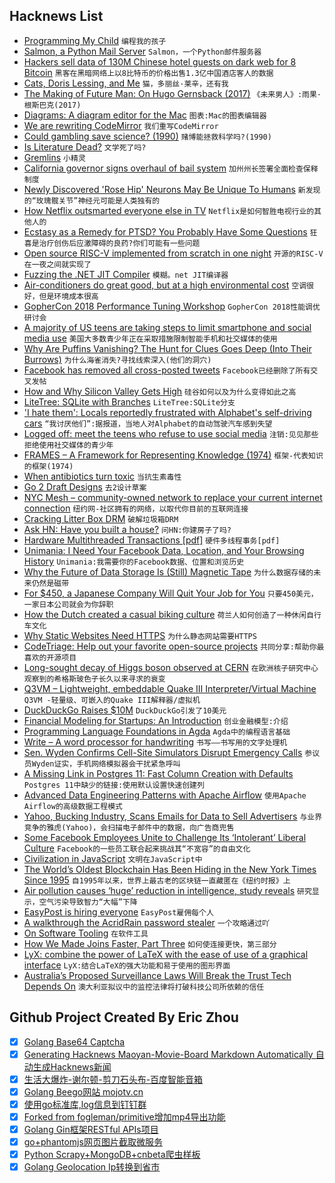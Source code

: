 ## Hacknews List


- [Programming My Child](http://bostonreview.net/science-nature/david-auerbach-programming-my-child)  `编程我的孩子`
- [Salmon, a Python Mail Server](https://salmon-mail.readthedocs.io/en/latest/)  `Salmon，一个Python邮件服务器`
- [Hackers sell data of 130M Chinese hotel guests on dark web for 8 Bitcoin](https://thenextweb.com/hardfork/2018/08/29/china-bitcoin-data-dark-web/)  `黑客在黑暗网络上以8比特币的价格出售1.3亿中国酒店客人的数据`
- [Cats, Doris Lessing, and Me](https://www.nybooks.com/daily/2018/08/27/cats-doris-lessing-and-me/)  `猫，多丽丝·莱辛，还有我`
- [The Making of Future Man: On Hugo Gernsback (2017)](https://www.nybooks.com/daily/2017/01/31/hugo-gernsback-making-of-future-man)  `《未来男人》:雨果·根斯巴克(2017)`
- [Diagrams: A diagram editor for the Mac](https://diagrams.app/)  `图表:Mac的图表编辑器`
- [We are rewriting CodeMirror](https://codemirror.net/6/)  `我们重写CodeMirror`
- [Could gambling save science? (1990)](http://mason.gmu.edu/~rhanson/gamble.html)  `赌博能拯救科学吗?(1990)`
- [Is Literature Dead?](https://www.theparisreview.org/blog/2018/08/27/is-literature-dead/)  `文学死了吗?`
- [Gremlins](https://www.darpa.mil/program/gremlins)  `小精灵`
- [California governor signs overhaul of bail system](http://www.latimes.com/politics/essential/la-pol-ca-essential-politics-may-2018-jerry-brown-bail-reform-law-1535485040-htmlstory.html)  `加州州长签署全面检查保释制度`
- [Newly Discovered &#39;Rose Hip&#39; Neurons May Be Unique To Humans](https://www.npr.org/sections/health-shots/2018/08/27/642255886/a-new-discovery-may-explain-what-makes-the-human-brain-unique)  `新发现的“玫瑰髋关节”神经元可能是人类独有的`
- [How Netflix outsmarted everyone else in TV](https://www.recode.net/2018/8/23/17770896/netflix-reed-hastings-ted-sarandos-streaming-tv-media-jason-hirschhorn-redef-peter-kafka-podcast)  `Netflix是如何智胜电视行业的其他人的`
- [Ecstasy as a Remedy for PTSD? You Probably Have Some Questions](https://www.nytimes.com/2018/05/01/us/ecstasy-molly-ptsd-mdma.html)  `狂喜是治疗创伤后应激障碍的良药?你们可能有一些问题`
- [Open source RISC-V implemented from scratch in one night](https://github.com/darklife/darkriscv)  `开源的RISC-V在一夜之间就实现了`
- [Fuzzing the .NET JIT Compiler](https://mattwarren.org/2018/08/28/Fuzzing-the-.NET-JIT-Compiler/)  `模糊。net JIT编译器`
- [Air-conditioners do great good, but at a high environmental cost](https://www.economist.com/international/2018/08/25/air-conditioners-do-great-good-but-at-a-high-environmental-cost)  `空调很好，但是环境成本很高`
- [GopherCon 2018 Performance Tuning Workshop](https://github.com/davecheney/gophercon2018-performance-tuning-workshop)  `GopherCon 2018性能调优研讨会`
- [A majority of US teens are taking steps to limit smartphone and social media use](https://techcrunch.com/2018/08/24/a-majority-of-u-s-teens-are-taking-steps-to-limit-smartphone-and-social-media-use/)  `美国大多数青少年正在采取措施限制智能手机和社交媒体的使用`
- [Why Are Puffins Vanishing? The Hunt for Clues Goes Deep (Into Their Burrows)](https://www.nytimes.com/interactive/2018/08/29/climate/puffins-dwindling-iceland.html)  `为什么海雀消失?寻找线索深入(他们的洞穴)`
- [Facebook has removed all cross-posted tweets](https://techcrunch.com/2018/08/28/facebook-has-removed-all-cross-posted-tweets/)  `Facebook已经删除了所有交叉发帖`
- [How and Why Silicon Valley Gets High](https://www.nytimes.com/2018/08/23/opinion/elon-musk-burning-man-drugs-lsd.html)  `硅谷如何以及为什么变得如此之高`
- [LiteTree: SQLite with Branches](https://github.com/aergoio/litetree)  `LiteTree:SQLite分支`
- [&#39;I hate them&#39;: Locals reportedly frustrated with Alphabet&#39;s self-driving cars](https://www.cnbc.com/2018/08/28/locals-reportedly-frustrated-with-alphabets-waymo-self-driving-cars.html)  `“我讨厌他们”:据报道，当地人对Alphabet的自动驾驶汽车感到失望`
- [Logged off: meet the teens who refuse to use social media](https://www.theguardian.com/society/2018/aug/29/teens-desert-social-media)  `注销:见见那些拒绝使用社交媒体的青少年`
- [FRAMES – A Framework for Representing Knowledge (1974)](http://web.media.mit.edu/~minsky/papers/Frames/frames.html)  `框架-代表知识的框架(1974)`
- [When antibiotics turn toxic](https://www.nature.com/articles/d41586-018-03267-5)  `当抗生素毒性`
- [Go 2 Draft Designs](https://go.googlesource.com/proposal/&#43;/master/design/go2draft.md)  `去2设计草案`
- [NYC Mesh – community-owned network to replace your current internet connection](https://nycmesh.net/)  `纽约网-社区拥有的网络，以取代你目前的互联网连接`
- [Cracking Litter Box DRM](http://www.davidhampgonsalves.com/reverse-engineering-cat-genie-120-drm/)  `破解垃圾箱DRM`
- [Ask HN: Have you built a house?](item?id=17857129)  `问HN:你建房子了吗?`
- [Hardware Multithreaded Transactions [pdf]](http://liberty.princeton.edu/Publications/asplos18_hmtx.pdf)  `硬件多线程事务[pdf]`
- [Unimania: I Need Your Facebook Data, Location, and Your Browsing History](https://adguard.com/en/blog/unimania-spyware-campaign/)  `Unimania:我需要你的Facebook数据、位置和浏览历史`
- [Why the Future of Data Storage Is (Still) Magnetic Tape](https://spectrum.ieee.org/computing/hardware/why-the-future-of-data-storage-is-still-magnetic-tape)  `为什么数据存储的未来仍然是磁带`
- [For $450, a Japanese Company Will Quit Your Job for You](https://www.npr.org/2018/08/28/642597968/for-450-this-japanese-company-will-quit-your-job-for-you)  `只要450美元，一家日本公司就会为你辞职`
- [How the Dutch created a casual biking culture](https://www.vox.com/science-and-health/2018/8/28/17789510/bike-cycling-netherlands-dutch-infrastructure)  `荷兰人如何创造了一种休闲自行车文化`
- [Why Static Websites Need HTTPS](https://www.troyhunt.com/heres-why-your-static-website-needs-https/)  `为什么静态网站需要HTTPS`
- [CodeTriage: Help out your favorite open-source projects](https://www.codetriage.com/)  `共同分享:帮助你最喜欢的开源项目`
- [Long-sought decay of Higgs boson observed at CERN](https://home.cern/about/updates/2018/08/long-sought-decay-higgs-boson-observed)  `在欧洲核子研究中心观察到的希格斯玻色子长久以来寻求的衰变`
- [Q3VM – Lightweight, embeddable Quake III Interpreter/Virtual Machine](https://github.com/jnz/q3vm)  `Q3VM -轻量级、可嵌入的Quake III解释器/虚拟机`
- [DuckDuckGo Raises $10M](https://news.crunchbase.com/news/while-google-is-attacked-over-privacy-concerns-and-perceived-bias-duckduckgo-raised-10m/)  `DuckDuckGo引发了10美元`
- [Financial Modeling for Startups: An Introduction](https://www.fivecastfinancial.com/guides/financial-modeling-for-startups-an-introduction/)  `创业金融模型:介绍`
- [Programming Language Foundations in Agda](https://plfa.github.io/)  `Agda中的编程语言基础`
- [Write – A word processor for handwriting](http://www.styluslabs.com)  `书写——书写用的文字处理机`
- [Sen. Wyden Confirms Cell-Site Simulators Disrupt Emergency Calls](https://www.eff.org/deeplinks/2018/08/blog-post-wyden-911-disruption-css)  `参议员Wyden证实，手机网络模拟器会干扰紧急呼叫`
- [A Missing Link in Postgres 11: Fast Column Creation with Defaults](https://brandur.org/postgres-default)  `Postgres 11中缺少的链接:使用默认设置快速创建列`
- [Advanced Data Engineering Patterns with Apache Airflow](https://prezi.com/p/adxlaplcwzho/advanced-data-engineering-patterns-with-apache-airflow/)  `使用Apache Airflow的高级数据工程模式`
- [Yahoo, Bucking Industry, Scans Emails for Data to Sell Advertisers](https://www.wsj.com/articles/yahoo-bucking-industry-scans-emails-for-data-to-sell-advertisers-1535466959)  `与业界竞争的雅虎(Yahoo)，会扫描电子邮件中的数据，向广告商兜售`
- [Some Facebook Employees Unite to Challenge Its ‘Intolerant’ Liberal Culture](https://www.nytimes.com/2018/08/28/technology/inside-facebook-employees-political-bias.html)  `Facebook的一些员工联合起来挑战其“不宽容”的自由文化`
- [Civilization in JavaScript](https://github.com/Venerons/CivJS)  `文明在JavaScript中`
- [The World’s Oldest Blockchain Has Been Hiding in the New York Times Since 1995](https://motherboard.vice.com/en_us/article/j5nzx4/what-was-the-first-blockchain)  `自1995年以来，世界上最古老的区块链一直藏匿在《纽约时报》上`
- [Air pollution causes ‘huge’ reduction in intelligence, study reveals](https://www.theguardian.com/environment/2018/aug/27/air-pollution-causes-huge-reduction-in-intelligence-study-reveals)  `研究显示，空气污染导致智力“大幅”下降`
- [EasyPost is hiring everyone](https://www.easypost.com/jobs)  `EasyPost雇佣每个人`
- [A walkthrough the AcridRain password stealer](https://thisissecurity.stormshield.com/2018/08/28/acridrain-stealer/)  `一个攻略通过吖`
- [On Software Tooling](https://www.marcel.is/sw-tooling/)  `在软件工具`
- [How We Made Joins Faster, Part Three](https://crate.io/a/lab-notes-how-we-made-joins-23-thousand-times-faster-part-three/)  `如何使连接更快，第三部分`
- [LyX: combine the power of LaTeX with the ease of use of a graphical interface](https://www.lyx.org)  `LyX:结合LaTeX的强大功能和易于使用的图形界面`
- [Australia’s Proposed Surveillance Laws Will Break the Trust Tech Depends On](https://www.eff.org/deeplinks/2018/08/trust-us-were-secretly-working-foreign-government-how-australias-proposed-crypto)  `澳大利亚拟议中的监控法律将打破科技公司所依赖的信任`

## Github Project Created By Eric Zhou

- [x] [Golang Base64 Captcha](https://github.com/mojocn/base64Captcha)
- [x] [Generating Hacknews Maoyan-Movie-Board Markdown Automatically 自动生成Hacknews新闻](https://github.com/dejavuzhou/md-genie)
- [x] [生活大爆炸-谢尔顿-剪刀石头布-百度智能音箱](https://github.com/mojocn/dueros-bang-game)
- [x] [Golang Beego网站 mojotv.cn](https://github.com/mojocn/www.mojotv.cn)
- [x] [使用go标准库,log信息到钉钉群](https://github.com/mojocn/dooger)
- [x] [Forked from fogleman/primitive增加mp4导出功能](https://github.com/mojocn/primitive)
- [x] [Golang Gin框架RESTful APIs项目](https://github.com/JJJJJJJerk/ezier-golang-web-api-framework)
- [x] [go+phantomjs网页图片截取微服务](https://github.com/mojocn/screen_shot)
- [x] [Python Scrapy+MongoDB+cnbeta爬虫样板](https://github.com/mojocn/scrapy_mongodb_boilerplate_cnbeta)
- [x] [Golang Geolocation Ip转换到省市](https://github.com/mojocn/ip2location)
